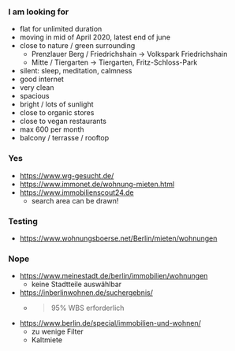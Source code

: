### I am looking for
- flat for unlimited duration
- moving in mid of April 2020, latest end of june
- close to nature / green surrounding
  - Prenzlauer Berg / Friedrichshain -> Volkspark Friedrichshain
  - Mitte / Tiergarten -> Tiergarten, Fritz-Schloss-Park
- silent: sleep, meditation, calmness
- good internet
- very clean
- spacious
- bright / lots of sunlight
- close to organic stores
- close to vegan restaurants
- max 600 per month
- balcony / terrasse / rooftop

### Yes
- https://www.wg-gesucht.de/
- https://www.immonet.de/wohnung-mieten.html
- https://www.immobilienscout24.de
  - search area can be drawn!

### Testing 
- https://www.wohnungsboerse.net/Berlin/mieten/wohnungen

### Nope
- https://www.meinestadt.de/berlin/immobilien/wohnungen
  - keine Stadtteile auswählbar
- https://inberlinwohnen.de/suchergebnis/
  - > 95% WBS erforderlich
- https://www.berlin.de/special/immobilien-und-wohnen/
  - zu wenige Filter
  - Kaltmiete
